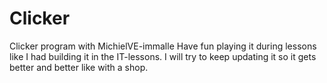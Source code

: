 # Clicker
Clicker program with MichielVE-immalle
Have fun playing it during lessons like I had building it in the IT-lessons.
I will try to keep updating it so it gets better and better like with a shop.
